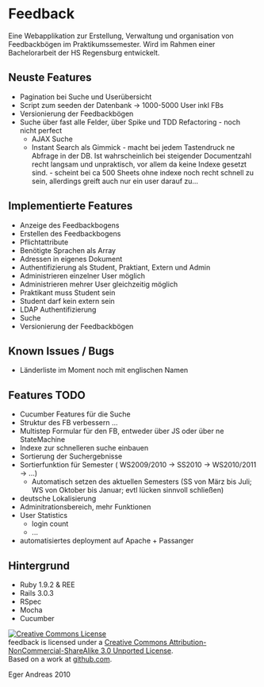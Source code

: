 Feedback
========

Eine Webapplikation zur Erstellung, Verwaltung und organisation von Feedbackbögen im Praktikumssemester.
Wird im Rahmen einer Bachelorarbeit der HS Regensburg entwickelt.

Neuste Features
---------------

- Pagination bei Suche und Userübersicht
- Script zum seeden der Datenbank -> 1000-5000 User inkl FBs
- Versionierung der Feedbackbögen
- Suche über fast alle Felder, über Spike und TDD Refactoring - noch nicht perfect
  - AJAX Suche
  - Instant Search als Gimmick - macht bei jedem Tastendruck ne Abfrage in der DB. Ist wahrscheinlich bei steigender Documentzahl recht langsam und unpraktisch, vor allem da keine Indexe gesetzt sind. - scheint bei ca 500 Sheets ohne indexe noch recht schnell zu sein, allerdings greift auch nur ein user darauf zu...


Implementierte Features
-----------------------

- Anzeige des Feedbackbogens
- Erstellen des Feedbackbogens
- Pflichtattribute
- Benötigte Sprachen als Array
- Adressen in eigenes Dokument
- Authentifizierung als Student, Praktiant, Extern und Admin
- Administrieren einzelner User möglich
- Administrieren mehrer User gleichzeitig möglich
- Praktikant muss Student sein
- Student darf kein extern sein
- LDAP Authentifizierung
- Suche
- Versionierung der Feedbackbögen

Known Issues / Bugs
-------------------

- Länderliste im Moment noch mit englischen Namen


Features TODO
-------------

- Cucumber Features für die Suche
- Struktur des FB verbessern ...
- Multistep Formular für den FB, entweder über JS oder über ne StateMachine
- Indexe zur schnelleren suche einbauen
- Sortierung der Suchergebnisse
- Sortierfunktion für Semester ( WS2009/2010 -> SS2010 -> WS2010/2011 -> ...)
  - Automatisch setzen des aktuellen Semesters (SS von März bis Juli; WS von Oktober bis Januar; evtl lücken sinnvoll schließen)
- deutsche Lokalisierung
- Adminitrationsbereich, mehr Funktionen
- User Statistics
  - login count
  - ...
- automatisiertes deployment auf Apache + Passanger


Hintergrund
-----------

- Ruby 1.9.2 & REE
- Rails 3.0.3
- RSpec
- Mocha
- Cucumber

<a rel="license" href="http://creativecommons.org/licenses/by-nc-sa/3.0/"><img alt="Creative Commons License" style="border-width:0" src="http://i.creativecommons.org/l/by-nc-sa/3.0/88x31.png" /></a><br /><span xmlns:dct="http://purl.org/dc/terms/" property="dct:title">feedback</span> is licensed under a <a rel="license" href="http://creativecommons.org/licenses/by-nc-sa/3.0/">Creative Commons Attribution-NonCommercial-ShareAlike 3.0 Unported License</a>.<br />Based on a work at <a xmlns:dct="http://purl.org/dc/terms/" href="https://github.com/sch1zo/feedback" rel="dct:source">github.com</a>.

Eger Andreas 2010

